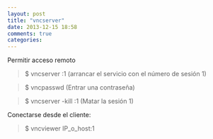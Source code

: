 ```yaml
---
layout: post
title: "vncserver"
date: 2013-12-15 18:58
comments: true
categories: 
---
```

Permitir acceso remoto

>$ vncserver :1   (arrancar el servicio con el número de sesión 1)

>$ vncpasswd   (Entrar una contraseña)

>$ vncserver -kill :1   (Matar la sesión 1)

Conectarse desde el cliente:

>$ vncviewer IP_o_host:1

